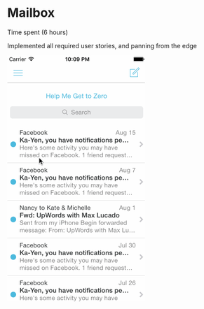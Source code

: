 # Mailbox

Time spent (6 hours)

Implemented all required user stories, and panning from the edge

![Video Walkthrough](mailbox.gif)

